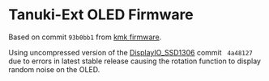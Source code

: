 # Tanuki-Ext OLED Firmware

Based on commit `93b0bb1` from [kmk firmware](https://github.com/KMKfw/kmk_firmware).

Using uncompressed version of the [DisplayIO_SSD1306](https://github.com/adafruit/Adafruit_CircuitPython_DisplayIO_SSD1306) commit `
4a48127` due to errors in latest stable release causing the rotation function to display random noise on the OLED.